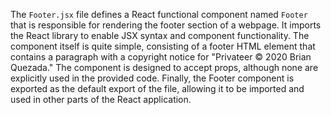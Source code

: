 The `Footer.jsx` file defines a React functional component named `Footer` that is responsible for rendering the footer section of a webpage. It imports the React library to enable JSX syntax and component functionality. The component itself is quite simple, consisting of a footer HTML element that contains a paragraph with a copyright notice for "Privateer © 2020 Brian Quezada." The component is designed to accept props, although none are explicitly used in the provided code. Finally, the Footer component is exported as the default export of the file, allowing it to be imported and used in other parts of the React application.